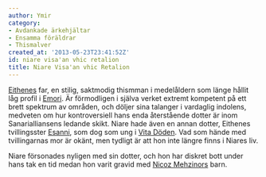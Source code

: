 ```yaml
---
author: Ymir
category:
- Avdankade ärkehjältar
- Ensamma föräldrar
- Thismalver
created_at: '2013-05-23T23:41:52Z'
id: niare visa'an vhic retalion
title: Niare Visa'an vhic Retalion
---
```

[Eithenes] far, en stilig, saktmodig thismman i medelåldern som länge hållit låg profil i [Emori]. Är förmodligen i själva verket extremt kompetent på ett brett spektrum av områden, och döljer sina talanger i vardaglig indolens, medveten om hur kontroversiell hans enda återstående dotter är inom Sanarialliansens ledande skikt. Niare hade även en annan dotter, Eithenes tvillingsster [Esanni], som dog som ung i [Vita Döden]. Vad som hände med tvillingarnas mor är okänt, men tydligt är att hon inte längre finns i Niares liv.

Niare försonades nyligen med sin dotter, och hon har diskret bott under hans tak en tid medan hon varit gravid med [Nicoz Mehzinors] barn.

  [Eithenes]: Eithene_Visaan_vhic_Retalion
  [Emori]: Emori
  [Esanni]: Esanni_Visaan_vhic_Retalion
  [Vita Döden]: Vita_Döden
  [Nicoz Mehzinors]: Nicoz_Mehzinor